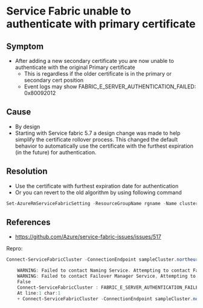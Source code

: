 # Service Fabric unable to authenticate with primary certificate

## **Symptom**
- After adding a new secondary certificate you are now unable to authenticate with the original Primary certificate
    - This is regardless if the older certificate is in the primary or secondary cert position
    - Event logs may show FABRIC_E_SERVER_AUTHENTICATION_FAILED: 0x80092012

## **Cause**
- By design
- Starting with Service fabric 5.7 a design change was made to help simplify the certificate rollover process.  This changed the default behavior to automatically use the certificate with the furthest expiration (in the future) for authentication.

## **Resolution**
- Use the certificate with furthest expiration date for authentication
- Or you can revert to the old algorithm by using following command

```PowerShell
Set-AzureRmServiceFabricSetting -ResourceGroupName rgname -Name clustername -Section "Security" -Parameter "UseSecondaryIfNewer" -Value "false"
```

## **References**
- <https://github.com/Azure/service-fabric-issues/issues/517>


Repro:

```PowerShell
Connect-ServiceFabricCluster -ConnectionEndpoint sampleCluster.northeurope.cloudapp.azure.com:19000 -FindType FindByThumbprint -FindValue 967d398e239f79464b9a012345678901234567890 -X509Credential -ServerCertThumbprint 967d398e239f79464b9a012345678901234567890 -StoreLocation CurrentUser -StoreName My

    WARNING: Failed to contact Naming Service. Attempting to contact Failover Manager Service...
    WARNING: Failed to contact Failover Manager Service, Attempting to contact FMM...
    False
    Connect-ServiceFabricCluster : FABRIC_E_SERVER_AUTHENTICATION_FAILED: 0x80092012
    At line:1 char:1
    + Connect-ServiceFabricCluster -ConnectionEndpoint sampleCluster.northeu ...
```
